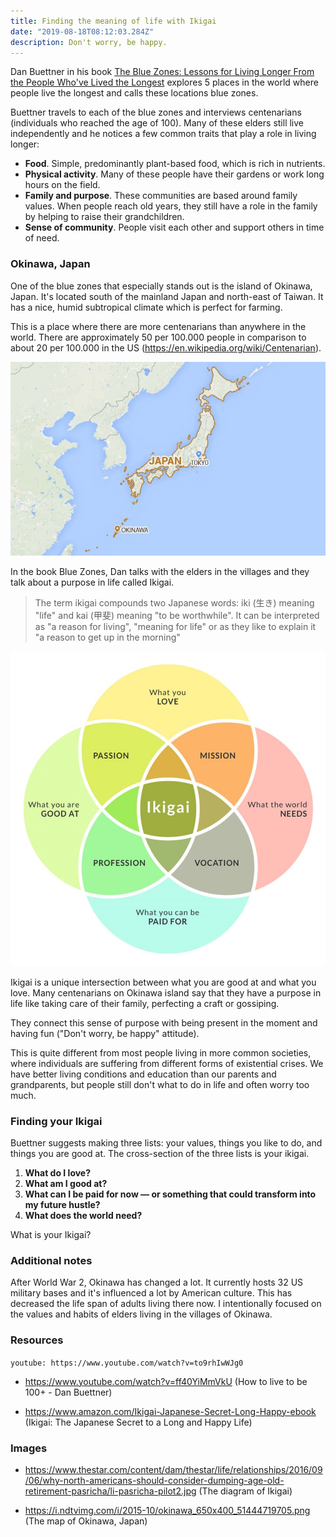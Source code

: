 ```yaml
---
title: Finding the meaning of life with Ikigai
date: "2019-08-18T08:12:03.284Z"
description: Don't worry, be happy.
---
```


Dan Buettner in his book [The Blue Zones: Lessons for Living Longer From the People Who've Lived the Longest](https://www.amazon.com/Blue-Zones-Lessons-Living-Longest/dp/1426207557) explores 5 places in the world where people live the longest and calls these locations blue zones.

Buettner travels to each of the blue zones and interviews centenarians (individuals who reached the age of 100). Many of these elders still live independently and he notices a few common traits that play a role in living longer:

- **Food**. Simple, predominantly plant-based food, which is rich in nutrients.
- **Physical activity**. Many of these people have their gardens or work long hours on the field.
- **Family and purpose**. These communities are based around family values. When people reach old years, they still have a role in the family by helping to raise their grandchildren.
- **Sense of community**. People visit each other and support others in time of need.

### Okinawa, Japan

One of the blue zones that especially stands out is the island of Okinawa, Japan. It's located south of the mainland Japan and north-east of Taiwan. It has a nice, humid subtropical climate which is perfect for farming.

This is a place where there are more centenarians than anywhere in the world. There are approximately 50 per 100.000 people in comparison to about 20 per 100.000 in the US (https://en.wikipedia.org/wiki/Centenarian).

![Okinawa map](./okinawa-map.jpg)

In the book Blue Zones, Dan talks with the elders in the villages and they talk about a purpose in life called Ikigai.

> The term ikigai compounds two Japanese words: iki (生き) meaning "life" and kai (甲斐) meaning "to be worthwhile". It can be interpreted as "a reason for living", "meaning for life" or as they like to explain it "a reason to get up in the morning"

![Ikigai diagram](./ikigai-diagram.jpg)

Ikigai is a unique intersection between what you are good at and what you love. Many centenarians on Okinawa island say that they have a purpose in life like taking care of their family, perfecting a craft or gossiping.

They connect this sense of purpose with being present in the moment and having fun ("Don't worry, be happy" attitude).

This is quite different from most people living in more common societies, where individuals are suffering from different forms of existential crises. We have better living conditions and education than our parents and grandparents, but people still don't what to do in life and often worry too much.

### Finding your Ikigai

Buettner suggests making three lists: your values, things you like to do, and things you are good at. The cross-section of the three lists is your ikigai.

1. **What do I love?**
2. **What am I good at?**
3. **What can I be paid for now — or something that could transform into my future hustle?**
4. **What does the world need?**

What is your Ikigai?

### Additional notes

After World War 2, Okinawa has changed a lot. It currently hosts 32 US military bases and it's influenced a lot by American culture. This has decreased the life span of adults living there now. I intentionally focused on the values and habits of elders living in the villages of Okinawa.

### Resources

`youtube: https://www.youtube.com/watch?v=to9rhIwWJg0`

- https://www.youtube.com/watch?v=ff40YiMmVkU (How to live to be 100+ - Dan Buettner)

- https://www.amazon.com/Ikigai-Japanese-Secret-Long-Happy-ebook (Ikigai: The Japanese Secret to a Long and Happy Life)

### Images

- https://www.thestar.com/content/dam/thestar/life/relationships/2016/09/06/why-north-americans-should-consider-dumping-age-old-retirement-pasricha/li-pasricha-pilot2.jpg (The diagram of Ikigai)

- https://i.ndtvimg.com/i/2015-10/okinawa_650x400_51444719705.png (The map of Okinawa, Japan)
